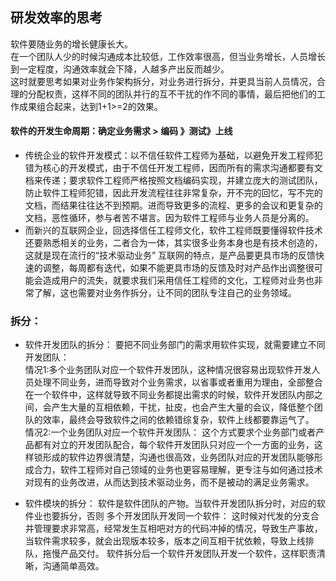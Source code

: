 ## 研发效率的思考
软件要随业务的增长健康长大。<br>
在一个团队人少的时候沟通成本比较低，工作效率很高，但当业务增长，人员增长到一定程度，沟通效率就会下降，人越多产出反而越少。
<br>这时就要思考如果对业务作架构拆分，对业务进行拆分，并更具当前人员情况，合理的分配权责，这样不同的团队并行的互不干扰的作不同的事情，最后把他们的工作成果组合起来，达到1+1>=2的效果。


#### 软件的开发生命周期：确定业务需求 > 编码 》测试》上线
* 传统企业的软件开发模式：以不信任软件工程师为基础，以避免开发工程师犯错为核心的开发模式，由于不信任开发工程师，因而所有的需求沟通都要有文档来传递；要求软件工程师严格按照文档编码实现，并建立庞大的测试团队，防止软件工程师犯错，因此开发流程往往非常复杂，开不完的回忆，写不完的文档，而结果往往达不到预期。进而导致更多的流程、更多的会议和更复杂的文档，恶性循环，参与者苦不堪言。因为软件工程师与业务人员是分离的。
* 而新兴的互联网企业，回选择信任工程师文化，软件工程师既要懂得软件技术还要熟悉相关的业务，二者合为一体，其实很多业务本身也是有技术创造的，这就是现在流行的“技术驱动业务”
互联网的特点，是产品要更具市场的反馈快速的调整，每周都有迭代，如果不能更具市场的反馈及时对产品作出调整很可能会造成用户的流失，就要求我们采用信任工程师的文化，工程师对业务也非常了解，这也需要对业务作拆分，让不同的团队专注自己的业务领域。


### 拆分：
* 软件开发团队的拆分：
要把不同业务部门的需求用软件实现，就需要建立不同开发团队：<br>
情况1:多个业务团队对应一个软件开发团队，这种情况很容易出现软件开发人员处理不同业务，进而导致对个业务需求，以省事或者重用为理由，全部整合在一个软件中，这样就导致不同业务都提出需求的时候，软件开发团队内部之间，会产生大量的互相依赖，干扰，扯皮，也会产生大量的会议，降低整个团队的效率，最终会导致软件之间的依赖错综复杂，软件上线都要靠运气了。<br>
情况2:一个业务团队对应一个软件开发团队：
这个方式要求个业务部门或者产品都有对立的开发团队配合，每个软件开发团队只对应一个一方面的业务，这样锁形成的软件边界很清楚，沟通也很高效，业务团队对应的开发团队能够形成合力，软件工程师对自己领域的业务也更容易理解，更专注与如何通过技术对现有的业务改进，从而达到技术驱动业务，而不是被动的满足业务需求。

* 软件模块的拆分：
软件是软件团队的产物。当软件开发团队拆分时，对应的软件业也要拆分，否则
多个开发团队开发同一个软件：
这时候对代发的分支合并管理要求非常高，经常发生互相吧对方的代码冲掉的情况，导致生产事故，当软件需求较多，就会出现版本较多，版本之间互相干扰依赖，导致上线排队，拖慢产品交付。
软件拆分后一个软件开发团队开发一个软件，这样职责清晰，沟通简单高效。

